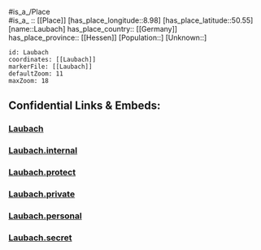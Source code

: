 ﻿---
location: [50.55,8.98] 
mapzoom: [7,12] 
mapmarker: city 
type: City
tags:
- geo/City


SpocWebEntityId: 31864
isDeleted: false
confidential: public

---
#is_a_/Place  
#is_a_ :: [[Place]] 
[has_place_longitude::8.98] 
[has_place_latitude::50.55] 
[name::Laubach] 
has_place_country:: [[Germany]]  
has_place_province:: [[Hessen]] 
[Population::] 
[Unknown::] 


```leaflet
id: Laubach
coordinates: [[Laubach]] 
markerFile: [[Laubach]] 
defaultZoom: 11 
maxZoom: 18
```


## Confidential Links & Embeds: 

### [Laubach](/_public/Earth/Continent/Europe/Europe~Central/Germany/Germany~West/Hessen/counties~Hessen/Gießen/cities~Gießen/Laubach.md) 

### [Laubach.internal](/_internal/Earth/Continent/Europe/Europe~Central/Germany/Germany~West/Hessen/counties~Hessen/Gießen/cities~Gießen/Laubach.internal.md) 

### [Laubach.protect](/_protect/Earth/Continent/Europe/Europe~Central/Germany/Germany~West/Hessen/counties~Hessen/Gießen/cities~Gießen/Laubach.protect.md) 

### [Laubach.private](/_private/Earth/Continent/Europe/Europe~Central/Germany/Germany~West/Hessen/counties~Hessen/Gießen/cities~Gießen/Laubach.private.md) 

### [Laubach.personal](/_personal/Earth/Continent/Europe/Europe~Central/Germany/Germany~West/Hessen/counties~Hessen/Gießen/cities~Gießen/Laubach.personal.md) 

### [Laubach.secret](/_secret/Earth/Continent/Europe/Europe~Central/Germany/Germany~West/Hessen/counties~Hessen/Gießen/cities~Gießen/Laubach.secret.md) 
